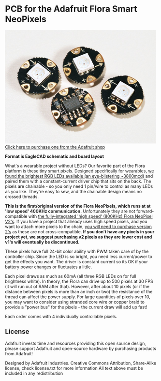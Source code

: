 # PCB for the Adafruit Flora Smart NeoPixels

<a href="http://www.adafruit.com/products/1060"><img src="assets/image.jpg?raw=true" width="500px"><br/>Click here to purchase one from the Adafruit shop</a>

__Format is EagleCAD schematic and board layout__

What's a wearable project without LEDs? Our favorite part of the Flora platform is these tiny smart pixels. Designed specifically for wearables, [we found the brightest RGB LEDs available (an eye-blistering ~3800mcd)](http://adafruit.com/products/619) and paired them with a constant-current driver chip that sits on the back. The pixels are chainable - so you only need 1 pin/wire to control as many LEDs as you like. They're easy to sew, and the chainable design means no crossed threads.

__This is the first/original version of the Flora NeoPixels, which runs at at 'low speed' 400KHz communication.__ Unfortunately they are not forward-compatible with [the fully-integrated 'high speed' (800KHz) Flora NeoPixel V2's](http://www.adafruit.com/products/1260). If you have a project that already uses high speed pixels, and you want to attach more pixels to the chain, [you will need to purchase version 2's](http://www.adafruit.com/products/1260) as these are not cross-compatible. __If you don't have any pixels in your project yet, [we suggest purchasing v2 pixels](http://www.adafruit.com/products/1260) as they are lower cost and v1's will eventually be discontinued.__

These pixels have full 24-bit color ability with PWM taken care of by the controller chip. Since the LED is so bright, you need less current/power to get the effects you want. The driver is constant current so its OK if your battery power changes or fluctuates a little.

Each pixel draws as much as 60mA (all three RGB LEDs on for full brightness white). In theory, the Flora can drive up to 500 pixels at 30 FPS (it will run out of RAM after that). However, after about 10 pixels (or if the distance between pixels is more than an inch or two) the resistance of the thread can affect the power supply. For large quantities of pixels over 10, you may want to consider using stranded core wire or copper braid to provide a "power bus" for the pixels - the current draw will add up fast!

Each order comes with 4 individually controllable pixels.

## License
Adafruit invests time and resources providing this open source design,
please support Adafruit and open-source hardware by purchasing
products from Adafruit!

Designed by Adafruit Industries.
Creative Commons Attribution, Share-Alike license, check license.txt for more information
All text above must be included in any redistribution
